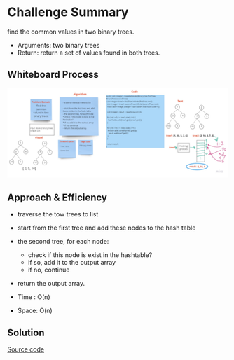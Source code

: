 # Challenge Summary
<!-- Description of the challenge -->

find the common values in two binary trees.

- Arguments: two binary trees
- Return: return a set of values found in both trees.
## Whiteboard Process
<!-- Embedded whiteboard image -->
![w](tree_intersection.jpg)
## Approach & Efficiency
<!-- What approach did you take? Why? What is the Big O space/time for this approach? -->

- traverse the tow trees to list

- start from the first tree and add these nodes to the hash table
- the second tree, for each node:
  * check if this node is exist in the hashtable?
  * if so, add it to the output array
  * if no, continue
- return the output array.


* Time : O(n)

* Space: O(n)


## Solution
<!-- Show how to run your code, and examples of it in action -->
[Source code](TreeIntersection.java)
